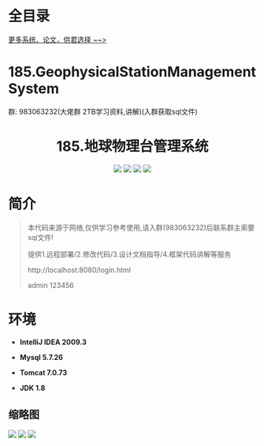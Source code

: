 # 全目录

[更多系统、论文，供君选择 ~~>](https://www.bitwise.net.cn)
# 185.GeophysicalStationManagementSystem

<p>群: 983063232(大佬群 2TB学习资料,讲解)(入群获取sql文件)</p>

<p><h1 align="center">185.地球物理台管理系统</h1></p>


<p align="center">
	<img src="https://img.shields.io/badge/jdk-1.8-orange.svg"/>
    <img src="https://img.shields.io/badge/spring-5.x-lightgrey.svg"/>
    <img src="https://img.shields.io/badge/springmvc-3.x-blue.svg"/>
    <img src="https://img.shields.io/badge/mybatis-5.x-yellow.svg"/>
</p>

# 简介


> 本代码来源于网络,仅供学习参考使用,请入群(983063232)后联系群主索要sql文件!
>
> 提供1.远程部署/2.修改代码/3.设计文档指导/4.框架代码讲解等服务
>
> http://localhost:8080/login.html
>
> admin 123456
>



# 环境

- <b>IntelliJ IDEA 2009.3</b>

- <b>Mysql 5.7.26</b>

- <b>Tomcat 7.0.73</b>

- <b>JDK 1.8</b>




## 缩略图

![](https://bitwise.oss-cn-heyuan.aliyuncs.com/2024/9/10/fc96028c-94ed-4265-80c6-320f3e09fc6a.png)
![](https://bitwise.oss-cn-heyuan.aliyuncs.com/2024/9/10/3a272713-0ece-4f41-86dc-b665f528244f.png)
![](https://bitwise.oss-cn-heyuan.aliyuncs.com/2024/9/10/a0a1020c-814e-4055-895b-5b77129a5de0.png)





